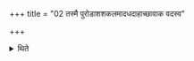 +++
title = "02 तस्मै पुरोडाशशकलमादधदाहाच्छावाक वदस्व"

+++

<details><summary>थिते</summary>

तस्मै पुरोडाशशकलमादधदाहाच्छावाक वदस्व यत्ते वाद्यमिति २
</details>

